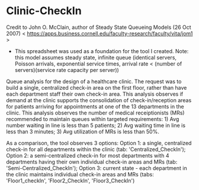# Clinic-CheckIn
Credit to John O. McClain, author of Steady State Queueing Models (26 Oct 2007) < https://apps.business.cornell.edu/faculty-research/faculty/vita/jom1 >
 - This spreadsheet was used as a foundation for the tool I created. Note: this model assumes steady state, infinite queue (identical servers, Poisson arrivals, exponential service times, arrival rate < (number of servers)(service rate capacity per server))

Queue analysis for the design of a healthcare clinic. The request was to build a single, centralized check-in area on the first floor, rather than have each department staff their own check-in area.
This analysis observes if demand at the clinic supports the consolidation of check-in/reception areas for patients arriving for appointments at one of the 13 departments in the clinic. This analysis observes the number of medical receiptionists (MRs) recommended to maintain queues within targeted requirements: 1) Avg number waiting in line is less than 5 patients; 2) Avg waiting time in line is less than 3 minutes; 3) Avg utilization of MRs is less than 50%.

As a comparison, the tool observes 3 options:
  Option 1: a single, centralized check-in for all departments within the clinic (tab: 'Centralized_CheckIn');
  Option 2: a semi-centralized check-in for most departments with 4 departments having their own individual check-in areas and MRs (tab: 'Semi-Centralized_CheckIn');
  Option 3: current state - each department in the clinic maintains individual check-in areas and MRs (tabs: 'Floor1_checkIn', 'Floor2_CheckIn', 'Floor3_CheckIn')
